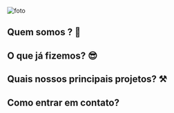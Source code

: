 
![foto](https://picsum.photos/2000/800)


## Quem somos ? 🤔

## O que já fizemos? 😎

## Quais nossos principais projetos? ⚒️


## Como entrar em contato?
